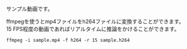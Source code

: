 サンプル動画です。

ffmpegを使うとmp4ファイルをh264ファイルに変換することができます。  
15 FPS程度の動画であればリアルタイムに推論をかけることができます。

```
ffmpeg -i sample.mp4 -f h264 -r 15 sample.h264
```
